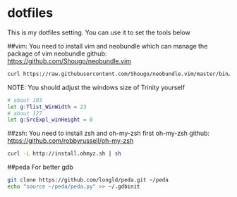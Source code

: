 dotfiles
========
This is my dotfiles setting.
You can use it to set the tools below

##vim:
You need to install vim and neobundle which can manage the package of vim
neobundle github: https://github.com/Shougo/neobundle.vim
```bash
curl https://raw.githubusercontent.com/Shougo/neobundle.vim/master/bin/install.sh | sh
```
NOTE:
You should adjust the windows size of Trinity yourself
```bash
# about 103
let g:Tlist_WinWidth = 23
# about 127
let g:SrcExpl_winHeight = 8
```

##zsh:
You need to install zsh and oh-my-zsh first
oh-my-zsh github: https://github.com/robbyrussell/oh-my-zsh
```bash
curl -L http://install.ohmyz.sh | sh
```

##peda
For better gdb
```bash
git clone https://github.com/longld/peda.git ~/peda
echo "source ~/peda/peda.py" >> ~/.gdbinit
```
